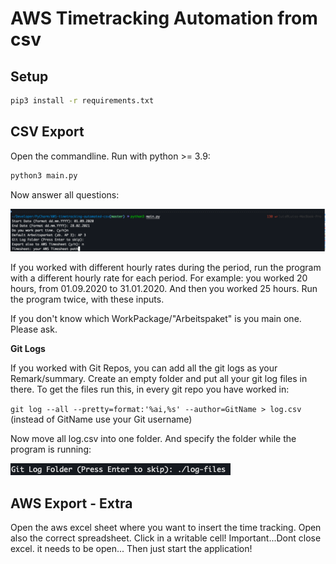 # AWS Timetracking Automation from csv

## Setup

```bash
pip3 install -r requirements.txt
```

## CSV Export

Open the commandline.
Run with python >= 3.9:
```bash
python3 main.py
```

Now answer all questions:

![img/how_to_png.png](img/how_to_png.png)

If you worked with different hourly rates during the period, run the program with a different hourly rate for each period.
For example: you worked 20 hours, from 01.09.2020 to 31.01.2020. And then you worked 25 hours.
Run the program twice, with these inputs.

If you don't know which WorkPackage/"Arbeitspaket" is you main one. Please ask.

**Git Logs**

If you worked with Git Repos, you can add all the git logs as your Remark/summary.
Create an empty folder and put all your git log files in there.
To get the files run this, in every git repo you have worked in: 

`git log --all --pretty=format:'%ai,%s' --author=GitName > log.csv`
(instead of GitName use your Git username)

Now move all log.csv into one folder. And specify the folder while the program is running:

![](./img/Screen%20Shot%202021-11-30%20at%2015.40.42.png)

## AWS Export - Extra

Open the aws excel sheet where you want to insert the time tracking. 
Open also the correct spreadsheet. Click in a writable cell!
Important...Dont close excel. it needs to be open...
Then just start the application! 
